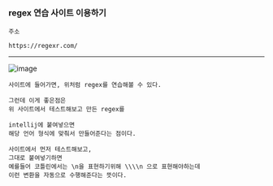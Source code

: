 <h3> regex 연습 사이트 이용하기 </h3>

    주소

    https://regexr.com/

---

![image](https://user-images.githubusercontent.com/19279163/131514463-ba7039bd-f772-4e47-9b68-c8da18a958f3.png)

    사이트에 들어가면, 위처럼 regex를 연습해볼 수 있다.

    그런데 이게 좋은점은
    위 사이트에서 테스트해보고 만든 regex를

    intellij에 붙여넣으면
    해당 언어 형식에 맞춰서 만들어준다는 점이다.

    사이트에서 먼저 테스트해보고,
    그대로 붙여넣기하면
    예를들어 코틀린에서는 \n을 표현하기위해 \\\\n 으로 표현해야하는데
    이런 변환을 자동으로 수행해준다는 뜻이다.